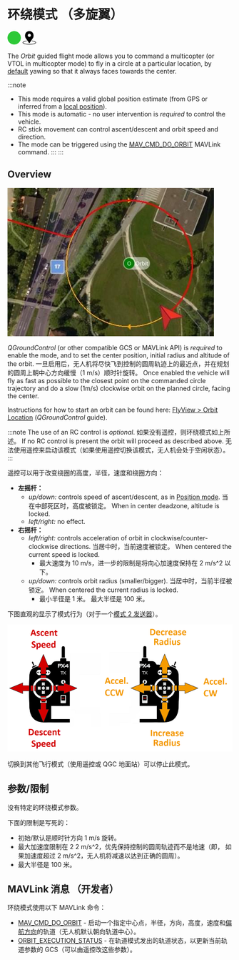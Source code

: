 # 环绕模式 （多旋翼）

[<img src="../../assets/site/difficulty_easy.png" title="易于飞行" width="30px" />](../getting_started/flight_modes.md#key_difficulty)&nbsp;[<img src="../../assets/site/position_fixed.svg" title="需要定位修复（例如 GPS）" width="30px" />](../getting_started/flight_modes.md#key_position_fixed)

The *Orbit* guided flight mode allows you to command a multicopter (or VTOL in multicopter mode) to fly in a circle at a particular location, by [default](https://mavlink.io/en/messages/common.html#ORBIT_YAW_BEHAVIOUR) yawing so that it always faces towards the center.

:::note
* This mode requires a valid global position estimate (from GPS or inferred from a [local position](../ros/external_position_estimation.md#enabling-auto-modes-with-a-local-position)).
* This mode is automatic - no user intervention is *required* to control the vehicle.
* RC stick movement can control ascent/descent and orbit speed and direction.
* The mode can be triggered using the [MAV_CMD_DO_ORBIT](https://mavlink.io/en/messages/common.html#MMAV_CMD_DO_ORBIT) MAVLink command.
:::
:::

## Overview

![Orbit Mode - MC](../../assets/flying/orbit.jpg)

*QGroundControl* (or other compatible GCS or MAVLink API) is *required* to enable the mode, and to set the center position, initial radius and altitude of the orbit. 一旦启用后，无人机将尽快飞到控制的圆周轨迹上的最近点，并在规划的圆周上朝中心方向缓慢（1 m/s）顺时针旋转。 Once enabled the vehicle will fly as fast as possible to the closest point on the commanded circle trajectory and do a slow (1m/s) clockwise orbit on the planned circle, facing the center.

Instructions for how to start an orbit can be found here: [FlyView > Orbit Location](https://docs.qgroundcontrol.com/master/en/FlyView/FlyView.html#orbit) (*QGroundControl* guide).

:::note
The use of an RC control is *optional*. 如果没有遥控，则环绕模式如上所述。 If no RC control is present the orbit will proceed as described above. 无法使用遥控来启动该模式（如果使用遥控切换该模式，无人机会处于空闲状态）。
:::

遥控可以用于改变绕圈的高度，半径，速度和绕圈方向：
- **左摇杆：**
  - *up/down:* controls speed of ascent/descent, as in [Position mode](../flight_modes/position_mc.md). 当在中部死区时，高度被锁定。 When in center deadzone, altitude is locked.
  - *left/right:* no effect.
- **右摇杆：**
  - *left/right:* controls acceleration of orbit in clockwise/counter-clockwise directions. 当居中时，当前速度被锁定。 When centered the current speed is locked.
    - 最大速度为 10 m/s，进一步的限制是将向心加速度保持在 2 m/s^2 以下。
  - *up/down:* controls orbit radius (smaller/bigger).  当居中时，当前半径被锁定。  When centered the current radius is locked.
    - 最小半径是 1 米。 最大半径是 100 米。

下图直观的显示了模式行为（对于一个[模式 2 发送器](../getting_started/rc_transmitter_receiver.md#transmitter_modes)）。

![Orbit Mode - MC](../../assets/flight_modes/orbit_MC.png)

切换到其他飞行模式（使用遥控或 QGC 地面站）可以停止此模式。


## 参数/限制

没有特定的环绕模式参数。

下面的限制是写死的：
- 初始/默认是顺时针方向 1 m/s 旋转。
- 最大加速度限制在 2 2 m/s^2，优先保持控制的圆周轨迹而不是地速（即， 如果加速度超过 2  m/s^2，无人机将减速以达到正确的圆周）。
- 最大半径是 100 米。


## MAVLink 消息 （开发者）

环绕模式使用以下 MAVLink 命令：

- [MAV_CMD_DO_ORBIT](https://mavlink.io/en/messages/common.html#MAV_CMD_DO_ORBIT) - 启动一个指定中心点，半径，方向，高度，速度和[偏航方向](https://mavlink.io/en/messages/common.html#ORBIT_YAW_BEHAVIOUR)的轨道（无人机默认朝向轨道中心）。
- [ORBIT_EXECUTION_STATUS](https://mavlink.io/en/messages/common.html#ORBIT_EXECUTION_STATUS) - 在轨道模式发出的轨道状态，以更新当前轨道参数的 GCS（可以由遥控改这些参数）。
